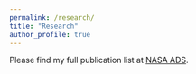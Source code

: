 ```yaml
---
permalink: /research/
title: "Research"
author_profile: true
---
```



Please find my full publication list at [NASA ADS](https://ui.adsabs.harvard.edu/user/libraries/xqvnu4usRFWixyvcxZeH6A).

